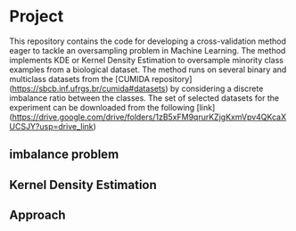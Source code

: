 # Project
This repository contains the code for developing a cross-validation method eager to tackle an oversampling problem in Machine Learning. The method implements KDE or Kernel Density Estimation to oversample minority class examples
from a biological dataset.
The method runs on several binary and multiclass datasets from the [CUMIDA repository] (https://sbcb.inf.ufrgs.br/cumida#datasets) by considering a discrete imbalance ratio between the classes. The set of selected datasets for the experiment can be downloaded from the following [link] (https://drive.google.com/drive/folders/1zB5xFM9qrurKZjgKxmVpv4QKcaXUCSJY?usp=drive_link)

## imbalance problem

## Kernel Density Estimation

## Approach



